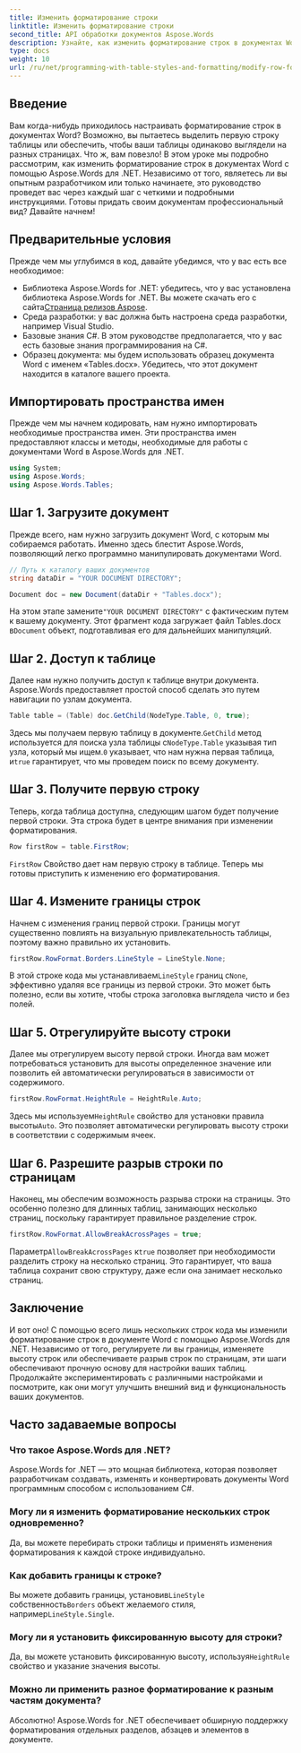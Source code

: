 ```yaml
---
title: Изменить форматирование строки
linktitle: Изменить форматирование строки
second_title: API обработки документов Aspose.Words
description: Узнайте, как изменить форматирование строк в документах Word с помощью Aspose.Words для .NET, с помощью нашего подробного пошагового руководства. Идеально подходит для разработчиков всех уровней.
type: docs
weight: 10
url: /ru/net/programming-with-table-styles-and-formatting/modify-row-formatting/
---
```

## Введение

Вам когда-нибудь приходилось настраивать форматирование строк в документах Word? Возможно, вы пытаетесь выделить первую строку таблицы или обеспечить, чтобы ваши таблицы одинаково выглядели на разных страницах. Что ж, вам повезло! В этом уроке мы подробно рассмотрим, как изменить форматирование строк в документах Word с помощью Aspose.Words для .NET. Независимо от того, являетесь ли вы опытным разработчиком или только начинаете, это руководство проведет вас через каждый шаг с четкими и подробными инструкциями. Готовы придать своим документам профессиональный вид? Давайте начнем!

## Предварительные условия

Прежде чем мы углубимся в код, давайте убедимся, что у вас есть все необходимое:

- Библиотека Aspose.Words for .NET: убедитесь, что у вас установлена библиотека Aspose.Words for .NET. Вы можете скачать его с сайта[Страница релизов Aspose](https://releases.aspose.com/words/net/).
- Среда разработки: у вас должна быть настроена среда разработки, например Visual Studio.
- Базовые знания C#. В этом руководстве предполагается, что у вас есть базовые знания программирования на C#.
- Образец документа: мы будем использовать образец документа Word с именем «Tables.docx». Убедитесь, что этот документ находится в каталоге вашего проекта.

## Импортировать пространства имен

Прежде чем мы начнем кодировать, нам нужно импортировать необходимые пространства имен. Эти пространства имен предоставляют классы и методы, необходимые для работы с документами Word в Aspose.Words для .NET.

```csharp
using System;
using Aspose.Words;
using Aspose.Words.Tables;
```

## Шаг 1. Загрузите документ

Прежде всего, нам нужно загрузить документ Word, с которым мы собираемся работать. Именно здесь блестит Aspose.Words, позволяющий легко программно манипулировать документами Word.

```csharp
// Путь к каталогу ваших документов
string dataDir = "YOUR DOCUMENT DIRECTORY";

Document doc = new Document(dataDir + "Tables.docx");
```

 На этом этапе замените`"YOUR DOCUMENT DIRECTORY"` с фактическим путем к вашему документу. Этот фрагмент кода загружает файл Tables.docx в`Document` объект, подготавливая его для дальнейших манипуляций.

## Шаг 2. Доступ к таблице

Далее нам нужно получить доступ к таблице внутри документа. Aspose.Words предоставляет простой способ сделать это путем навигации по узлам документа.

```csharp
Table table = (Table) doc.GetChild(NodeType.Table, 0, true);
```

Здесь мы получаем первую таблицу в документе.`GetChild` метод используется для поиска узла таблицы с`NodeType.Table` указывая тип узла, который мы ищем.`0` указывает, что нам нужна первая таблица, и`true` гарантирует, что мы проведем поиск по всему документу.

## Шаг 3. Получите первую строку

Теперь, когда таблица доступна, следующим шагом будет получение первой строки. Эта строка будет в центре внимания при изменении форматирования.

```csharp
Row firstRow = table.FirstRow;
```

`FirstRow` Свойство дает нам первую строку в таблице. Теперь мы готовы приступить к изменению его форматирования.

## Шаг 4. Измените границы строк

Начнем с изменения границ первой строки. Границы могут существенно повлиять на визуальную привлекательность таблицы, поэтому важно правильно их установить.

```csharp
firstRow.RowFormat.Borders.LineStyle = LineStyle.None;
```

 В этой строке кода мы устанавливаем`LineStyle` границ с`None`, эффективно удаляя все границы из первой строки. Это может быть полезно, если вы хотите, чтобы строка заголовка выглядела чисто и без полей.

## Шаг 5. Отрегулируйте высоту строки

Далее мы отрегулируем высоту первой строки. Иногда вам может потребоваться установить для высоты определенное значение или позволить ей автоматически регулироваться в зависимости от содержимого.

```csharp
firstRow.RowFormat.HeightRule = HeightRule.Auto;
```

 Здесь мы используем`HeightRule` свойство для установки правила высоты`Auto`. Это позволяет автоматически регулировать высоту строки в соответствии с содержимым ячеек.

## Шаг 6. Разрешите разрыв строки по страницам

Наконец, мы обеспечим возможность разрыва строки на страницы. Это особенно полезно для длинных таблиц, занимающих несколько страниц, поскольку гарантирует правильное разделение строк.

```csharp
firstRow.RowFormat.AllowBreakAcrossPages = true;
```

 Параметр`AllowBreakAcrossPages` к`true` позволяет при необходимости разделить строку на несколько страниц. Это гарантирует, что ваша таблица сохранит свою структуру, даже если она занимает несколько страниц.

## Заключение

И вот оно! С помощью всего лишь нескольких строк кода мы изменили форматирование строк в документе Word с помощью Aspose.Words для .NET. Независимо от того, регулируете ли вы границы, изменяете высоту строк или обеспечиваете разрыв строк по страницам, эти шаги обеспечивают прочную основу для настройки ваших таблиц. Продолжайте экспериментировать с различными настройками и посмотрите, как они могут улучшить внешний вид и функциональность ваших документов.

## Часто задаваемые вопросы

### Что такое Aspose.Words для .NET?
Aspose.Words for .NET — это мощная библиотека, которая позволяет разработчикам создавать, изменять и конвертировать документы Word программным способом с использованием C#.

### Могу ли я изменить форматирование нескольких строк одновременно?
Да, вы можете перебирать строки таблицы и применять изменения форматирования к каждой строке индивидуально.

### Как добавить границы к строке?
 Вы можете добавить границы, установив`LineStyle` собственность`Borders` объект желаемого стиля, например`LineStyle.Single`.

### Могу ли я установить фиксированную высоту для строки?
 Да, вы можете установить фиксированную высоту, используя`HeightRule` свойство и указание значения высоты.

### Можно ли применить разное форматирование к разным частям документа?
Абсолютно! Aspose.Words for .NET обеспечивает обширную поддержку форматирования отдельных разделов, абзацев и элементов в документе.